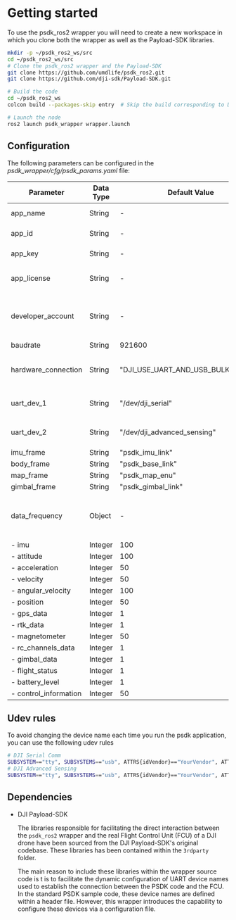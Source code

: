  # Getting started

To use the psdk_ros2 wrapper you will need to create a new workspace in which you clone both the wrapper as well as the Payload-SDK libraries. 

```bash
mkdir -p ~/psdk_ros2_ws/src
cd ~/psdk_ros2_ws/src
# Clone the psdk_ros2 wrapper and the Payload-SDK 
git clone https://github.com/umdlife/psdk_ros2.git
git clone https://github.com/dji-sdk/Payload-SDK.git

# Build the code
cd ~/psdk_ros2_ws
colcon build --packages-skip entry	# Skip the build corresponding to DJI PSDK sample code

# Launch the node
ros2 launch psdk_wrapper wrapper.launch

```



## Configuration

The following parameters can be configured in the *psdk_wrapper/cfg/psdk_params.yaml* file:

| Parameter             | Data Type | Default Value                      | Comments                                    |
| --------------------- | --------- | ---------------------------------- | ------------------------------------------- |
| app_name              | String    | -                                  | Add your App name                           |
| app_id                | String    | -                                  | Add your App id                             |
| app_key               | String    | -                                  | Add your App key                            |
| app_license           | String    | -                                  | Add your App license                        |
| developer_account     | String    | -                                  | Add your developer account (not mandatory)  |
| baudrate              | String    | 921600                             | -                                           |
| hardware_connection   | String    | "DJI_USE_UART_AND_USB_BULK_DEVICE" | Depends on your connection method           |
| uart_dev_1            | String    | "/dev/dji_serial"                  | As defined in udev rules                    |
| uart_dev_2            | String    | "/dev/dji_advanced_sensing"        | As defined in udev rules                    |
| imu_frame             | String    | "psdk_imu_link"                    | -                                           |
| body_frame            | String    | "psdk_base_link"                   | -                                           |
| map_frame             | String    | "psdk_map_enu"                     | -                                           |
| gimbal_frame          | String    | "psdk_gimbal_link"                 | -                                           |
| data_frequency        | Object    | -                                  | Options are: 1, 5, 10, 50, 100, 200, 400 Hz |
| - imu                 | Integer   | 100                                | -                                           |
| - attitude            | Integer   | 100                                | -                                           |
| - acceleration        | Integer   | 50                                 | -                                           |
| - velocity            | Integer   | 50                                 | -                                           |
| - angular_velocity    | Integer   | 100                                | -                                           |
| - position            | Integer   | 50                                 | -                                           |
| - gps_data            | Integer   | 1                                  | -                                           |
| - rtk_data            | Integer   | 1                                  | -                                           |
| - magnetometer        | Integer   | 50                                 | -                                           |
| - rc_channels_data    | Integer   | 1                                  | -                                           |
| - gimbal_data         | Integer   | 1                                  | -                                           |
| - flight_status       | Integer   | 1                                  | -                                           |
| - battery_level       | Integer   | 1                                  | -                                           |
| - control_information | Integer   | 50                                 | -                                           |



## Udev rules

To avoid changing the device name each time you run the psdk application, you can use the following udev rules

```bash
# DJI Serial Comm
SUBSYSTEM=="tty", SUBSYSTEMS=="usb", ATTRS{idVendor}=="YourVendor", ATTRS{idProduct}=="YourProduct", MODE="0666", SYMLINK+="dji_serial"
# DJI Advanced Sensing
SUBSYSTEM=="tty", SUBSYSTEMS=="usb", ATTRS{idVendor}=="YourVendor", ATTRS{idProduct}=="YourProduct", MODE="0666", SYMLINK+="dji_advanced_sensing"
```



## Dependencies 

* DJI Payload-SDK

  The libraries responsible for facilitating the direct interaction between the `psdk_ros2` wrapper and the real Flight Control Unit (FCU) of a DJI drone have been sourced from the DJI Payload-SDK's original codebase.  These libraries has been contained within the `3rdparty` folder. 

  The main reason to include these libraries within the wrapper source code is t is to facilitate the dynamic configuration of UART device names used to establish the connection between the PSDK code and the FCU.  In the standard PSDK sample code, these device names are defined within a header file. However, this wrapper introduces the capability to configure these devices via a configuration file.



# 